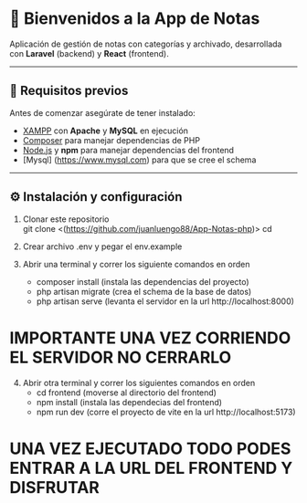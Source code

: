 # 📒 Bienvenidos a la App de Notas  

Aplicación de gestión de notas con categorías y archivado, desarrollada con **Laravel** (backend) y **React** (frontend).  

---

## 🚀 Requisitos previos  

Antes de comenzar asegúrate de tener instalado:  

- [XAMPP](https://www.apachefriends.org/es/index.html) con **Apache** y **MySQL** en ejecución  
- [Composer](https://getcomposer.org/) para manejar dependencias de PHP  
- [Node.js](https://nodejs.org/) y **npm** para manejar dependencias del frontend  
- [Mysql] (https://www.mysql.com) para que se cree el schema
---

## ⚙️ Instalación y configuración  

1. Clonar este repositorio  
   git clone <(https://github.com/juanluengo88/App-Notas-php)>
   cd <App-Notas-php>

2. Crear archivo .env y pegar el env.example

3. Abrir una terminal y correr los siguiente comandos en orden
    -  composer install (instala las dependencias del proyecto)
    -  php artisan migrate (crea el schema de la base de datos)
    -  php artisan serve (levanta el servidor en la url http://localhost:8000)
  
# IMPORTANTE UNA VEZ CORRIENDO EL SERVIDOR NO CERRARLO

4. Abrir otra terminal y correr los siguientes comandos en orden
    -   cd frontend (moverse al directorio del frontend)
    -   npm install (instala las dependecias del frontend)
    -   npm run dev (corre el proyecto de vite en la url http://localhost:5173)

# UNA VEZ EJECUTADO TODO PODES ENTRAR A LA URL DEL FRONTEND Y DISFRUTAR 
